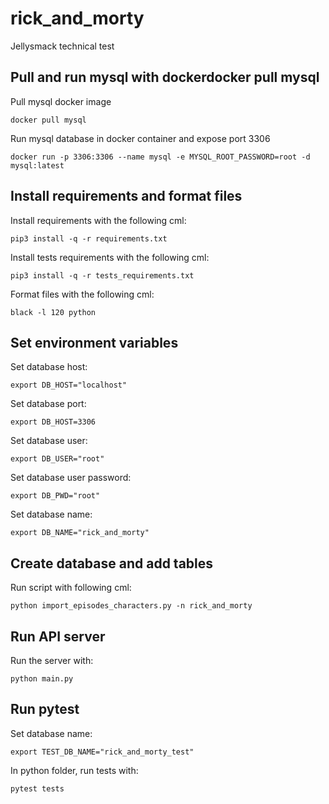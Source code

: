 # rick_and_morty
Jellysmack technical test

## Pull and run mysql with dockerdocker pull mysql

Pull mysql docker image
```commandline
docker pull mysql
```

Run mysql database in docker container and expose port 3306
```commandline
docker run -p 3306:3306 --name mysql -e MYSQL_ROOT_PASSWORD=root -d mysql:latest
```

## Install requirements and format files
Install requirements with the following cml:
```commandline
pip3 install -q -r requirements.txt
```
Install tests requirements with the following cml:
```commandline
pip3 install -q -r tests_requirements.txt
```
Format files with the following cml:
```commandline
black -l 120 python
```

## Set environment variables
Set database host:
```commandline
export DB_HOST="localhost"
```
Set database port:
```commandline
export DB_HOST=3306
```
Set database user:
```commandline
export DB_USER="root"
```
Set database user password:
```commandline
export DB_PWD="root"
```
Set database name:
```commandline
export DB_NAME="rick_and_morty"
```

## Create database and add tables
Run script with following cml:
```commandline
python import_episodes_characters.py -n rick_and_morty
```

## Run API server
Run the server with:
```commandline
python main.py
```

## Run pytest
Set database name:
```commandline
export TEST_DB_NAME="rick_and_morty_test"
```
In python folder, run tests with:
```commandline
pytest tests
```
